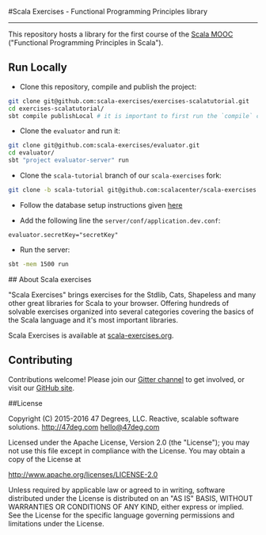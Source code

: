 #Scala Exercises - Functional Programming Principles library

------------------------

This repository hosts a library for the first course of the [Scala MOOC](https://www.coursera.org/specializations/scala) ("Functional Programming Principles in Scala").

## Run Locally

- Clone this repository, compile and publish the project:

~~~ sh
git clone git@github.com:scala-exercises/exercises-scalatutorial.git
cd exercises-scalatutorial/
sbt compile publishLocal # it is important to first run the `compile` command alone
~~~

- Clone the `evaluator` and run it:

~~~ sh
git clone git@github.com:scala-exercises/evaluator.git
cd evaluator/
sbt "project evaluator-server" run
~~~

- Clone the `scala-tutorial` branch of our `scala-exercises` fork:

~~~ sh
git clone -b scala-tutorial git@github.com:scalacenter/scala-exercises.git
~~~

- Follow the database setup instructions given
  [here](https://github.com/scala-exercises/scala-exercises#configure-the-database)

- Add the following line the `server/conf/application.dev.conf`:

~~~
evaluator.secretKey="secretKey"
~~~

- Run the server:

~~~ sh
sbt -mem 1500 run
~~~

## About Scala exercises

"Scala Exercises" brings exercises for the Stdlib, Cats, Shapeless and many other great libraries for Scala to your browser. Offering hundreds of solvable exercises organized into several categories covering the basics of the Scala language and it's most important libraries.

Scala Exercises is available at [scala-exercises.org](https://scala-exercises.org).

## Contributing

Contributions welcome! Please join our [Gitter channel](https://gitter.im/scala-exercises/scala-exercises)
to get involved, or visit our [GitHub site](https://github.com/scala-exercises).

##License

Copyright (C) 2015-2016 47 Degrees, LLC.
Reactive, scalable software solutions.
http://47deg.com
hello@47deg.com

Licensed under the Apache License, Version 2.0 (the "License");
you may not use this file except in compliance with the License.
You may obtain a copy of the License at

http://www.apache.org/licenses/LICENSE-2.0

Unless required by applicable law or agreed to in writing, software
distributed under the License is distributed on an "AS IS" BASIS,
WITHOUT WARRANTIES OR CONDITIONS OF ANY KIND, either express or implied.
See the License for the specific language governing permissions and
limitations under the License.